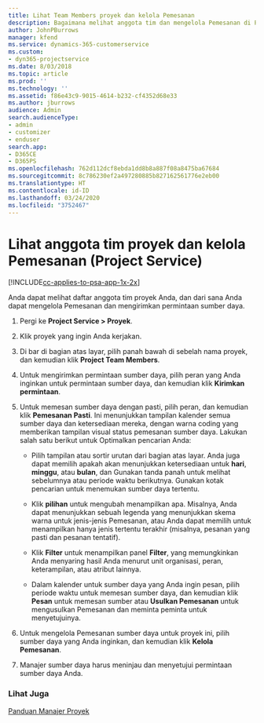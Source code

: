 ```yaml
---
title: Lihat Team Members proyek dan kelola Pemesanan
description: Bagaimana melihat anggota tim dan mengelola Pemesanan di Project Service
author: JohnPBurrows
manager: kfend
ms.service: dynamics-365-customerservice
ms.custom:
- dyn365-projectservice
ms.date: 8/03/2018
ms.topic: article
ms.prod: ''
ms.technology: ''
ms.assetid: f86e43c9-9015-4614-b232-cf4352d68e33
ms.author: jburrows
audience: Admin
search.audienceType:
- admin
- customizer
- enduser
search.app:
- D365CE
- D365PS
ms.openlocfilehash: 762d112dcf8ebda1dd8b8a887f08a8475ba67684
ms.sourcegitcommit: 8c786230ef2a497280885b827162561776e2eb00
ms.translationtype: HT
ms.contentlocale: id-ID
ms.lasthandoff: 03/24/2020
ms.locfileid: "3752467"
---
```

# <a name="view-project-team-members-and-manage-bookings-project-service"></a>Lihat anggota tim proyek dan kelola Pemesanan (Project Service)

[!INCLUDE[cc-applies-to-psa-app-1x-2x](../includes/cc-applies-to-psa-app-1x-2x.md)]

Anda dapat melihat daftar anggota tim proyek Anda, dan dari sana Anda dapat mengelola Pemesanan dan mengirimkan permintaan sumber daya.  
  
1.  Pergi ke **Project Service > Proyek**.  
  
2.  Klik proyek yang ingin Anda kerjakan.  
  
3.  Di bar di bagian atas layar, pilih panah bawah di sebelah nama proyek, dan kemudian klik **Project Team Members**.  
  
4.  Untuk mengirimkan permintaan sumber daya, pilih peran yang Anda inginkan untuk permintaan sumber daya, dan kemudian klik **Kirimkan permintaan**.  
  
5.  Untuk memesan sumber daya dengan pasti, pilih peran, dan kemudian klik **Pemesanan Pasti**. Ini menunjukkan tampilan kalender semua sumber daya dan ketersediaan mereka, dengan warna coding yang memberikan tampilan visual status pemesanan sumber daya. Lakukan salah satu berikut untuk Optimalkan pencarian Anda:  
  
    -   Pilih tampilan atau sortir urutan dari bagian atas layar. Anda juga dapat memilih apakah akan menunjukkan ketersediaan untuk **hari**, **minggu**, atau **bulan**, dan Gunakan tanda panah untuk melihat sebelumnya atau periode waktu berikutnya. Gunakan kotak pencarian untuk menemukan sumber daya tertentu.  
  
    -   Klik **pilihan** untuk mengubah menampilkan apa. Misalnya, Anda dapat menunjukkan sebuah legenda yang menunjukkan skema warna untuk jenis-jenis Pemesanan, atau Anda dapat memilih untuk menampilkan hanya jenis tertentu terakhir (misalnya, pesanan yang pasti dan pesanan tentatif).  
  
    -   Klik **Filter** untuk menampilkan panel **Filter**, yang memungkinkan Anda menyaring hasil Anda menurut unit organisasi, peran, keterampilan, atau atribut lainnya.  
  
    -   Dalam kalender untuk sumber daya yang Anda ingin pesan, pilih periode waktu untuk memesan sumber daya, dan kemudian klik **Pesan** untuk memesan sumber atau **Usulkan Pemesanan** untuk mengusulkan Pemesanan dan meminta peminta untuk menyetujuinya.  
  
6.  Untuk mengelola Pemesanan sumber daya untuk proyek ini, pilih sumber daya yang Anda inginkan, dan kemudian klik **Kelola Pemesanan**.  
  
7.  Manajer sumber daya harus meninjau dan menyetujui permintaan sumber daya Anda.  
  
### <a name="see-also"></a>Lihat Juga  
 [Panduan Manajer Proyek](../project-service/project-manager-guide.md)
